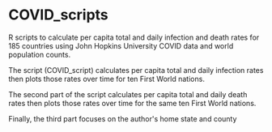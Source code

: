 # COVID_scripts
R scripts to calculate per capita total and daily infection and death rates for 185 countries using John Hopkins University COVID data and world population counts.

The script (COVID_script) calculates per capita total and daily infection rates then plots those rates over time for ten First World nations.

The second part of the script calculates per capita total and daily death rates then plots those rates over time for the same ten First World nations.

Finally, the third part focuses on the author's home state and county
